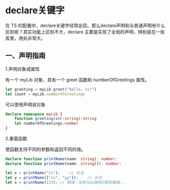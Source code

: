 # declare关键字

在 TS 的配置中，declare关键字经常出现。那么declare声明和与普通声明有什么区别呢？其实功能上区别不大，declare 主要是实现了全局的声明，特别是在一些库里，用处非常大。

## 一、声明指南

1.声明对象或属性

有一个 myLib 对象，其有一个 greet 函数和 numberOfGreetings 属性。

```ts
let greeting = myLib.greet("hello, cc!")
let count = myLib.numberOfGreetings
```

可以使用声明该对象

```ts
declare namespace myLib {
    function greeting(str:string):string
    let numberOfGreetings:number
}
```

2.重载函数

使函数支持不同的参数和返回不同的值。

```ts
declare function printName(name: string): number;
declare function printName(name: string[]): number;

let x = printName("cc");	// 合法
let y = printName(["cc", "yy"]);	// 合法
let x = printName(123); // 报错：没有与此调用匹配的重载...
```

